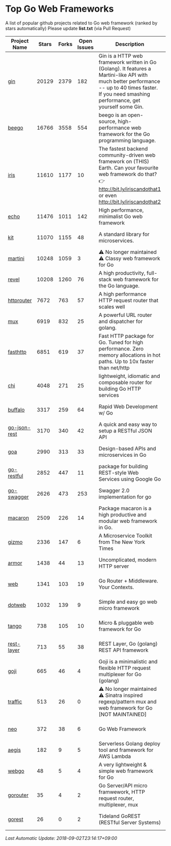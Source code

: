 # Top Go Web Frameworks
A list of popular github projects related to Go web framework (ranked by stars automatically)
Please update **list.txt** (via Pull Request)

| Project Name | Stars | Forks | Open Issues | Description | Last Commit |
| ------------ | ----- | ----- | ----------- | ----------- | ----------- |
| [gin](https://github.com/gin-gonic/gin) | 20129 | 2379 | 182 | Gin is a HTTP web framework written in Go (Golang). It features a Martini-like API with much better performance -- up to 40 times faster. If you need smashing performance, get yourself some Gin. | 2018-08-31 20:38:16 |
| [beego](https://github.com/astaxie/beego) | 16766 | 3558 | 554 | beego is an open-source, high-performance web framework for the Go programming language. | 2018-07-31 13:18:48 |
| [iris](https://github.com/kataras/iris) | 11610 | 1177 | 10 | The fastest backend community-driven web framework on (THIS) Earth. Can your favourite web framework do that? 👉 http://bit.ly/iriscandothat1 or even http://bit.ly/iriscandothat2 | 2018-09-01 16:27:21 |
| [echo](https://github.com/labstack/echo) | 11476 | 1011 | 142 | High performance, minimalist Go web framework | 2018-08-29 03:49:22 |
| [kit](https://github.com/go-kit/kit) | 11070 | 1155 | 48 | A standard library for microservices. | 2018-08-31 01:27:11 |
| [martini](https://github.com/go-martini/martini) | 10248 | 1059 | 3 | ⚠️ No longer maintained ⚠️  Classy web framework for Go | 2017-01-21 21:58:54 |
| [revel](https://github.com/revel/revel) | 10208 | 1260 | 76 | A high productivity, full-stack web framework for the Go language. | 2018-07-12 19:43:27 |
| [httprouter](https://github.com/julienschmidt/httprouter) | 7672 | 763 | 57 | A high performance HTTP request router that scales well | 2018-07-15 16:18:54 |
| [mux](https://github.com/gorilla/mux) | 6919 | 832 | 25 | A powerful URL router and dispatcher for golang. | 2018-08-30 14:23:24 |
| [fasthttp](https://github.com/valyala/fasthttp) | 6851 | 619 | 37 | Fast HTTP package for Go. Tuned for high performance. Zero memory allocations in hot paths. Up to 10x faster than net/http | 2018-09-01 05:20:36 |
| [chi](https://github.com/go-chi/chi) | 4048 | 271 | 25 | lightweight, idiomatic and composable router for building Go HTTP services | 2018-08-27 20:34:43 |
| [buffalo](https://github.com/gobuffalo/buffalo) | 3317 | 259 | 64 | Rapid Web Development w/ Go | 2018-08-14 21:26:13 |
| [go-json-rest](https://github.com/ant0ine/go-json-rest) | 3170 | 340 | 42 | A quick and easy way to setup a RESTful JSON API | 2017-09-13 04:12:08 |
| [goa](https://github.com/goadesign/goa) | 2990 | 313 | 33 | Design-based APIs and microservices in Go | 2018-08-31 20:13:36 |
| [go-restful](https://github.com/emicklei/go-restful) | 2852 | 447 | 11 | package for building REST-style Web Services using Google Go | 2018-07-26 09:12:47 |
| [go-swagger](https://github.com/go-swagger/go-swagger) | 2626 | 473 | 253 | Swagger 2.0 implementation for go | 2018-08-25 19:34:33 |
| [macaron](https://github.com/go-macaron/macaron) | 2509 | 226 | 14 | Package macaron is a high productive and modular web framework in Go. | 2018-04-26 21:11:54 |
| [gizmo](https://github.com/NYTimes/gizmo) | 2336 | 147 | 6 | A Microservice Toolkit from The New York Times | 2018-08-27 14:09:07 |
| [armor](https://github.com/labstack/armor) | 1438 | 44 | 13 | Uncomplicated, modern HTTP server | 2018-05-06 17:24:15 |
| [web](https://github.com/gocraft/web) | 1341 | 103 | 19 | Go Router + Middleware. Your Contexts. | 2017-09-25 13:59:45 |
| [dotweb](https://github.com/devfeel/dotweb) | 1032 | 139 | 9 | Simple and easy go web micro framework | 2018-08-30 02:52:19 |
| [tango](https://github.com/lunny/tango) | 738 | 105 | 10 | Micro & pluggable web framework for Go | 2018-04-12 14:57:37 |
| [rest-layer](https://github.com/rs/rest-layer) | 713 | 55 | 38 | REST Layer, Go (golang) REST API framework | 2018-06-17 09:20:14 |
| [goji](https://github.com/goji/goji) | 665 | 46 | 4 | Goji is a minimalistic and flexible HTTP request multiplexer for Go (golang) | 2016-11-14 01:26:57 |
| [traffic](https://github.com/pilu/traffic) | 513 | 26 | 0 | ⚠️ No longer maintained ⚠️  Sinatra inspired regexp/pattern mux and web framework for Go [NOT MAINTAINED] | 2015-11-26 21:31:07 |
| [neo](https://github.com/ivpusic/neo) | 372 | 38 | 6 | Go Web Framework | 2017-08-14 23:54:31 |
| [aegis](https://github.com/tmaiaroto/aegis) | 182 | 9 | 5 | Serverless Golang deploy tool and framework for AWS Lambda | 2018-07-08 06:00:55 |
| [webgo](https://github.com/bnkamalesh/webgo) | 48 | 5 | 4 | A very lightweight & simple web framework for Go | 2018-08-26 06:15:35 |
| [gorouter](https://github.com/vardius/gorouter) | 35 | 4 | 2 | Go Server/API micro framwework, HTTP request router, multiplexer, mux | 2018-06-26 00:19:48 |
| [gorest](https://github.com/tideland/gorest) | 26 | 0 | 2 | Tideland GoREST (RESTful Server Systems) | 2017-11-10 13:00:37 |

*Last Automatic Update: 2018-09-02T23:14:17+09:00*